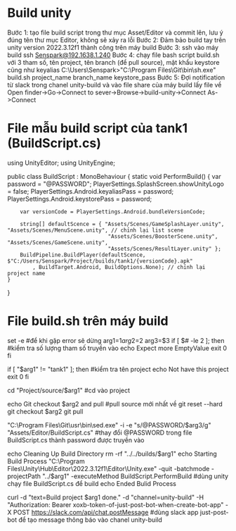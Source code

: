 # Build unity
Bước 1: tạo file build script trong thư mục Asset/Editor và commit lên, lưu ý đúng tên thư mục Editor, không sẽ xảy ra lỗi
Bước 2: Đảm bảo build tay trên unity version 2022.3.12f1 thành công trên máy build
Bước 3: ssh vào máy build
    ssh Senspark@192.1638.1.240
Bước 4: chạy file bash script build.sh với 3 tham số, tên project, tên branch (để pull source), mật khẩu keystore cũng như keyalias
    C:\Users\Senspark>"C:\Program Files\Git\bin\sh.exe" build.sh project_name branch_name keystore_pass
Bước 5: Đợi notification từ slack trong chanel unity-build và vào file share của máy build lấy file về
    Open finder->Go->Connect to sever->Browse->build-unity->Connect As->Connect

# File mẫu build script của tank1 (BuildScript.cs)
using UnityEditor;
using UnityEngine;

public class BuildScript : MonoBehaviour
{
    static void PerformBuild()
    {
        var password = "@PASSWORD";
        PlayerSettings.SplashScreen.showUnityLogo = false;
        PlayerSettings.Android.keyaliasPass = password;
        PlayerSettings.Android.keystorePass = password;

        var versionCode = PlayerSettings.Android.bundleVersionCode;

        string[] defaultScence = { "Assets/Scenes/GameSplashLayer.unity", "Assets/Scenes/MenuScene.unity", // chỉnh lại list scene
                                    "Assets/Scenes/BoosterScene.unity", "Assets/Scenes/GameScene.unity",
                                    "Assets/Scenes/ResultLayer.unity" };
        BuildPipeline.BuildPlayer(defaultScence,  $"C:/Users/Senspark/Project/builds/tank1/{versionCode}.apk"
            , BuildTarget.Android, BuildOptions.None); // chỉnh lại project name
    }
}


# File build.sh trên máy build
set -e #để khi gặp error sẽ dừng
arg1=$1
arg2=$2
arg3=$3
if [ $# -le 2 ]; then #kiểm tra số lượng tham số truyền vào
echo Expect more EmptyValue
exit 0
fi

if [ "$arg1" != "tank1" ]; then #kiểm tra tên project
echo Not have this project
exit 0
fi

cd "Project/source/$arg1" #cd vào project

echo Git checkout $arg2 and pull #pull source mới nhất về
git reset --hard
git checkout $arg2
git pull

"C:\Program Files\Git\usr\bin\sed.exe" -i -e "s/@PASSWORD/$arg3/g" "Assets/Editor/BuildScript.cs" #thay đổi @PASSWORD trong file BuildScript.cs thành password được truyền vào

echo Cleaning Up Build Directory
rm -rf "../../builds/$arg1"
echo Starting Build Process
"C:\Program Files\Unity\Hub\Editor\2022.3.12f1\Editor\Unity.exe" -quit -batchmode -projectPath "../$arg1" -executeMethod BuildScript.PerformBuild #dùng unity chạy file BuildScript.cs để build
echo Ended Bulid Process

curl -d "text=Build project $arg1 done." -d "channel=unity-build" -H "Authorization: Bearer xoxb-token-of-just-post-bot-when-create-bot-app" -X POST https://slack.com/api/chat.postMessage #dùng slack app just-post-bot để tạo message thông báo vào chanel unity-build
